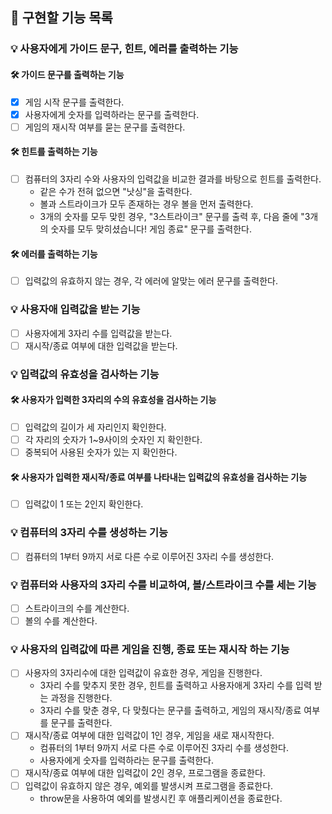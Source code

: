 ## 🚀 구현할 기능 목록

### 💡 사용자에게 가이드 문구, 힌트, 에러를 출력하는 기능

#### 🛠 가이드 문구를 출력하는 기능

- [x] 게임 시작 문구를 출력한다.
- [x] 사용자에게 숫자를 입력하라는 문구를 출력한다.
- [ ] 게임의 재시작 여부를 묻는 문구를 출력한다.

#### 🛠 힌트를 출력하는 기능

- [ ] 컴퓨터의 3자리 수와 사용자의 입력값을 비교한 결과를 바탕으로 힌트를 출력한다.
  - 같은 수가 전혀 없으면 "낫싱"을 출력한다.
  - 볼과 스트라이크가 모두 존재하는 경우 볼을 먼저 출력한다.
  - 3개의 숫자를 모두 맞힌 경우, "3스트라이크" 문구를 출력 후, 다음 줄에 "3개의 숫자를 모두 맞히셨습니다! 게임 종료" 문구를 출력한다.

#### 🛠 에러를 출력하는 기능

- [ ] 입력값의 유효하지 않는 경우, 각 에러에 알맞는 에러 문구를 출력한다.

### 💡 사용자애 입력값을 받는 기능

- [ ] 사용자에게 3자리 수를 입력값을 받는다.
- [ ] 재시작/종료 여부에 대한 입력값을 받는다.

### 💡 입력값의 유효성을 검사하는 기능

#### 🛠 사용자가 입력한 3자리의 수의 유효성을 검사하는 기능

- [ ] 입력값의 길이가 세 자리인지 확인한다.
- [ ] 각 자리의 숫자가 1~9사이의 숫자인 지 확인한다.
- [ ] 중복되어 사용된 숫자가 있는 지 확인한다.

#### 🛠 사용자가 입력한 재시작/종료 여부를 나타내는 입력값의 유효성을 검사하는 기능

- [ ] 입력값이 1 또는 2인지 확인한다.

### 💡 컴퓨터의 3자리 수를 생성하는 기능

- [ ] 컴퓨터의 1부터 9까지 서로 다른 수로 이루어진 3자리 수를 생성한다.

### 💡 컴퓨터와 사용자의 3자리 수를 비교하여, 볼/스트라이크 수를 세는 기능

- [ ] 스트라이크의 수를 계산한다.
- [ ] 볼의 수를 계산한다.

### 💡 사용자의 입력값에 따른 게임을 진행, 종료 또는 재시작 하는 기능

- [ ] 사용자의 3자리수에 대한 입력값이 유효한 경우, 게임을 진행한다.
  - 3자리 수를 맞추지 못한 경우, 힌트를 출력하고 사용자애게 3자리 수를 입력 받는 과정을 진행한다.
  - 3자리 수를 맞춘 경우, 다 맞췄다는 문구를 출력하고, 게임의 재시작/종료 여부를 문구를 출력한다.
- [ ] 재시작/종료 여부에 대한 입력값이 1인 경우, 게임을 새로 재시작한다.
  - 컴퓨터의 1부터 9까지 서로 다른 수로 이루어진 3자리 수를 생성한다.
  - 사용자에게 숫자를 입력하라는 문구를 출력한다.
- [ ] 재시작/종료 여부에 대한 입력값이 2인 경우, 프로그램을 종료한다.
- [ ] 입력값이 유효하지 않은 경우, 예외를 발생시켜 프로그램을 종료한다.
  - throw문을 사용하여 예외를 발생시킨 후 애플리케이션을 종료한다.
